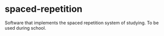 # spaced-repetition
Software that implements the spaced repetition system of studying. To be used during school.
